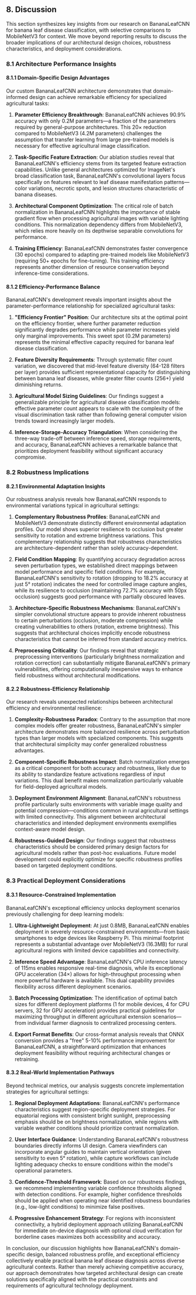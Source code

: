 ## 8. Discussion

This section synthesizes key insights from our research on BananaLeafCNN for banana leaf disease classification, with selective comparisons to MobileNetV3 for context. We move beyond reporting results to discuss the broader implications of our architectural design choices, robustness characteristics, and deployment considerations.

### 8.1 Architecture Performance Insights

#### 8.1.1 Domain-Specific Design Advantages

Our custom BananaLeafCNN architecture demonstrates that domain-informed design can achieve remarkable efficiency for specialized agricultural tasks:

1. **Parameter Efficiency Breakthrough**: BananaLeafCNN achieves 90.9% accuracy with only 0.2M parameters—a fraction of the parameters required by general-purpose architectures. This 20× reduction compared to MobileNetV3 (4.2M parameters) challenges the assumption that transfer learning from large pre-trained models is necessary for effective agricultural image classification.

2. **Task-Specific Feature Extraction**: Our ablation studies reveal that BananaLeafCNN's efficiency stems from its targeted feature extraction capabilities. Unlike general architectures optimized for ImageNet's broad classification task, BananaLeafCNN's convolutional layers focus specifically on features relevant to leaf disease manifestation patterns—color variations, necrotic spots, and lesion structures characteristic of banana diseases.

3. **Architectural Component Optimization**: The critical role of batch normalization in BananaLeafCNN highlights the importance of stable gradient flow when processing agricultural images with variable lighting conditions. This normalization dependency differs from MobileNetV3, which relies more heavily on its depthwise separable convolutions for performance.

4. **Training Efficiency**: BananaLeafCNN demonstrates faster convergence (30 epochs) compared to adapting pre-trained models like MobileNetV3 (requiring 50+ epochs for fine-tuning). This training efficiency represents another dimension of resource conservation beyond inference-time considerations.

#### 8.1.2 Efficiency-Performance Balance

BananaLeafCNN's development reveals important insights about the parameter-performance relationship for specialized agricultural tasks:

1. **"Efficiency Frontier" Position**: Our architecture sits at the optimal point on the efficiency frontier, where further parameter reduction significantly degrades performance while parameter increases yield only marginal improvements. This sweet spot (0.2M parameters) represents the minimal effective capacity required for banana leaf disease classification.

2. **Feature Diversity Requirements**: Through systematic filter count variation, we discovered that mid-level feature diversity (64-128 filters per layer) provides sufficient representational capacity for distinguishing between banana leaf diseases, while greater filter counts (256+) yield diminishing returns.

3. **Agricultural Model Sizing Guidelines**: Our findings suggest a generalizable principle for agricultural disease classification models: effective parameter count appears to scale with the complexity of the visual discrimination task rather than following general computer vision trends toward increasingly larger models.

4. **Inference-Storage-Accuracy Triangulation**: When considering the three-way trade-off between inference speed, storage requirements, and accuracy, BananaLeafCNN achieves a remarkable balance that prioritizes deployment feasibility without significant accuracy compromise.

### 8.2 Robustness Implications

#### 8.2.1 Environmental Adaptation Insights

Our robustness analysis reveals how BananaLeafCNN responds to environmental variations typical in agricultural settings:

1. **Complementary Robustness Profiles**: BananaLeafCNN and MobileNetV3 demonstrate distinctly different environmental adaptation profiles. Our model shows superior resilience to occlusion but greater sensitivity to rotation and extreme brightness variations. This complementary relationship suggests that robustness characteristics are architecture-dependent rather than solely accuracy-dependent.

2. **Field Condition Mapping**: By quantifying accuracy degradation across seven perturbation types, we established direct mappings between model performance and specific field conditions. For example, BananaLeafCNN's sensitivity to rotation (dropping to 18.2% accuracy at just 5° rotation) indicates the need for controlled image capture angles, while its resilience to occlusion (maintaining 72.7% accuracy with 50px occlusion) suggests good performance with partially obscured leaves.

3. **Architecture-Specific Robustness Mechanisms**: BananaLeafCNN's simpler convolutional structure appears to provide inherent robustness to certain perturbations (occlusion, moderate compression) while creating vulnerabilities to others (rotation, extreme brightness). This suggests that architectural choices implicitly encode robustness characteristics that cannot be inferred from standard accuracy metrics.

4. **Preprocessing Criticality**: Our findings reveal that strategic preprocessing interventions (particularly brightness normalization and rotation correction) can substantially mitigate BananaLeafCNN's primary vulnerabilities, offering computationally inexpensive ways to enhance field robustness without architectural modifications.

#### 8.2.2 Robustness-Efficiency Relationship

Our research reveals unexpected relationships between architectural efficiency and environmental resilience:

1. **Complexity-Robustness Paradox**: Contrary to the assumption that more complex models offer greater robustness, BananaLeafCNN's simpler architecture demonstrates more balanced resilience across perturbation types than larger models with specialized components. This suggests that architectural simplicity may confer generalized robustness advantages.

2. **Component-Specific Robustness Impact**: Batch normalization emerges as a critical component for both accuracy and robustness, likely due to its ability to standardize feature activations regardless of input variations. This dual benefit makes normalization particularly valuable for field-deployed agricultural models.

3. **Deployment Environment Alignment**: BananaLeafCNN's robustness profile particularly suits environments with variable image quality and potential compression—conditions common in rural agricultural settings with limited connectivity. This alignment between architectural characteristics and intended deployment environments exemplifies context-aware model design.

4. **Robustness-Guided Design**: Our findings suggest that robustness characteristics should be considered primary design factors for agricultural models rather than post-hoc evaluations. Future model development could explicitly optimize for specific robustness profiles based on targeted deployment conditions.

### 8.3 Practical Deployment Considerations

#### 8.3.1 Resource-Constrained Implementation

BananaLeafCNN's exceptional efficiency unlocks deployment scenarios previously challenging for deep learning models:

1. **Ultra-Lightweight Deployment**: At just 0.8MB, BananaLeafCNN enables deployment in severely resource-constrained environments—from basic smartphones to edge devices like Raspberry Pi. This minimal footprint represents a substantial advantage over MobileNetV3 (16.3MB) for rural agricultural regions with limited device capabilities and connectivity.

2. **Inference Speed Advantage**: BananaLeafCNN's CPU inference latency of 115ms enables responsive real-time diagnosis, while its exceptional GPU acceleration (34×) allows for high-throughput processing when more powerful hardware is available. This dual capability provides flexibility across different deployment scenarios.

3. **Batch Processing Optimization**: The identification of optimal batch sizes for different deployment platforms (1 for mobile devices, 4 for CPU servers, 32 for GPU acceleration) provides practical guidelines for maximizing throughput in different agricultural extension scenarios—from individual farmer diagnosis to centralized processing centers.

4. **Export Format Benefits**: Our cross-format analysis reveals that ONNX conversion provides a "free" 5-10% performance improvement for BananaLeafCNN, a straightforward optimization that enhances deployment feasibility without requiring architectural changes or retraining.

#### 8.3.2 Real-World Implementation Pathways

Beyond technical metrics, our analysis suggests concrete implementation strategies for agricultural settings:

1. **Regional Deployment Adaptations**: BananaLeafCNN's performance characteristics suggest region-specific deployment strategies. For equatorial regions with consistent bright sunlight, preprocessing emphasis should be on brightness normalization, while regions with variable weather conditions should prioritize contrast normalization.

2. **User Interface Guidance**: Understanding BananaLeafCNN's robustness boundaries directly informs UI design. Camera viewfinders can incorporate angular guides to maintain vertical orientation (given sensitivity to even 5° rotation), while capture workflows can include lighting adequacy checks to ensure conditions within the model's operational parameters.

3. **Confidence-Threshold Framework**: Based on our robustness findings, we recommend implementing variable confidence thresholds aligned with detection conditions. For example, higher confidence thresholds should be applied when operating near identified robustness boundaries (e.g., low-light conditions) to minimize false positives.

4. **Progressive Enhancement Strategy**: For regions with inconsistent connectivity, a hybrid deployment approach utilizing BananaLeafCNN for immediate on-device diagnosis with optional cloud verification for borderline cases maximizes both accessibility and accuracy.

In conclusion, our discussion highlights how BananaLeafCNN's domain-specific design, balanced robustness profile, and exceptional efficiency collectively enable practical banana leaf disease diagnosis across diverse agricultural contexts. Rather than merely achieving competitive accuracy, our approach demonstrates how targeted architectural design can create solutions specifically aligned with the practical constraints and requirements of agricultural technology deployment. 